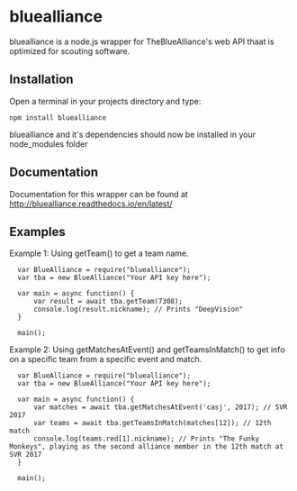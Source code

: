 # bluealliance

bluealliance is a node.js wrapper for TheBlueAlliance's web API thaat is optimized for scouting software.

## Installation

Open a terminal in your projects directory and type:

`npm install bluealliance`

bluealliance and it's dependencies should now be installed in your node_modules folder

## Documentation

Documentation for this wrapper can be found at http://bluealliance.readthedocs.io/en/latest/

## Examples

Example 1: Using getTeam() to get a team name.

```
  var BlueAlliance = require("bluealliance");
  var tba = new BlueAlliance("Your API key here");

  var main = async function() {
      var result = await tba.getTeam(7308);
      console.log(result.nickname); // Prints "DeepVision"
  }

  main();
```

Example 2: Using getMatchesAtEvent() and getTeamsInMatch() to get info on a specific team from a specific event and match.

```
  var BlueAlliance = require("bluealliance");
  var tba = new BlueAlliance("Your API key here");

  var main = async function() {
      var matches = await tba.getMatchesAtEvent('casj', 2017); // SVR 2017
      var teams = await tba.getTeamsInMatch(matches[12]); // 12th match
      console.log(teams.red[1].nickname); // Prints "The Funky Monkeys", playing as the second alliance member in the 12th match at SVR 2017
  }

  main();
```